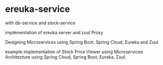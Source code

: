 # ereuka-service 
with db-service and stock-service 

implémentation of ereuka server and zuul Proxy

Designing Microservices using Spring Boot, Spring Cloud, Eureka and Zuul

example implementation of Stock Price Viewer using Microservices Architecture using Spring Cloud, Spring Boot, Eureka, Zuul.
